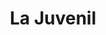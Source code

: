 ---
title: "La Juvenil"
url: /ciudad-autonoma-de-buenos-aires/la-juvenil-jeronimo-salguero/
shop: Pasta
---